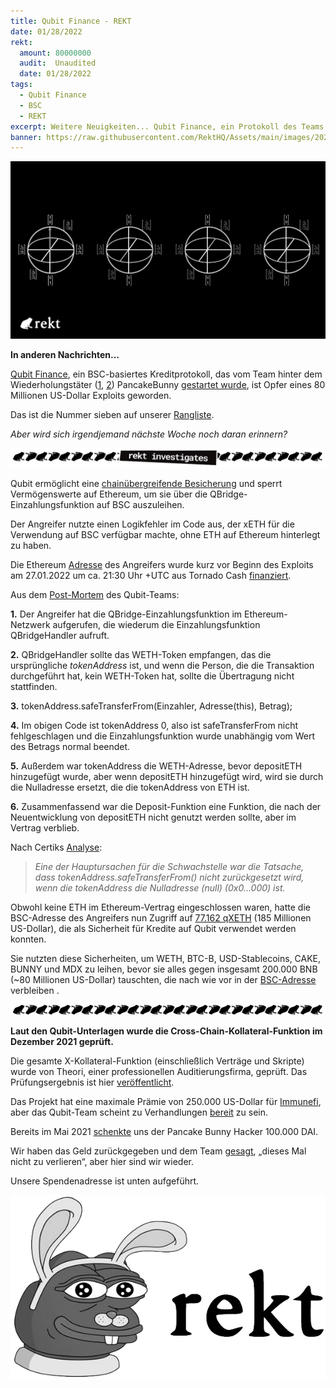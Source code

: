 ```yaml
---
title: Qubit Finance - REKT
date: 01/28/2022
rekt:
  amount: 80000000
  audit:  Unaudited
  date: 01/28/2022
tags:
  - Qubit Finance
  - BSC
  - REKT
excerpt: Weitere Neuigkeiten... Qubit Finance, ein Protokoll des Teams hinter dem Wiederholungstäter PancakeBunny, ist Opfer eines 80-Millionen-Dollar-Exploits geworden. Aber wird sich irgendjemand nächste Woche noch daran erinnern?
banner: https://raw.githubusercontent.com/RektHQ/Assets/main/images/2022/01/qubit-header.png
---
```

![](https://raw.githubusercontent.com/RektHQ/Assets/main/images/2022/01/qubit-header.png)

**In anderen Nachrichten...**

[Qubit Finance](https://qbt.fi/), ein BSC-basiertes Kreditprotokoll, das vom Team hinter dem Wiederholungstäter ([1](https://rekt.news/pancakebunny-rekt/), [2](https://rekt.news/pancakebunny2-rekt/)) PancakeBunny [gestartet wurde](https://pancakebunny.medium.com/introducing-qubit-qbt-innovating-lending-and-borrowing-on-the-bsc-9f3fe6438f44), ist Opfer eines 80 Millionen US-Dollar Exploits geworden.

Das ist die Nummer sieben auf unserer [Rangliste](https://rekt.news/leaderboard/).

_Aber wird sich irgendjemand nächste Woche noch daran erinnern?_

![](https://raw.githubusercontent.com/RektHQ/Assets/main/images/2021/09/rekt-investigates-linebreak.png)

Qubit ermöglicht eine [chainübergreifende Besicherung](https://docs.qbt.fi/protocol/bridge) und sperrt Vermögenswerte auf Ethereum, um sie über die QBridge-Einzahlungsfunktion auf BSC auszuleihen.

Der Angreifer nutzte einen Logikfehler im Code aus, der xETH für die Verwendung auf BSC verfügbar machte, ohne ETH auf Ethereum hinterlegt zu haben.

Die Ethereum [Adresse](https://etherscan.io/address/0xd01ae1a708614948b2b5e0b7ab5be6afa01325c7) des Angreifers wurde kurz vor Beginn des Exploits am 27.01.2022 um ca. 21:30 Uhr +UTC aus Tornado Cash [finanziert](https://etherscan.io/tx/0x8d2e9fd13c3e3f59eac17ff55bb0a0b10eee965a2e768e60832b1b3d5b80ebfb).

Aus dem [Post-Mortem](https://medium.com/@QubitFin/protocol-exploit-report-305c34540fa3) des Qubit-Teams:

**1.** Der Angreifer hat die QBridge-Einzahlungsfunktion im Ethereum-Netzwerk aufgerufen, die wiederum die Einzahlungsfunktion QBridgeHandler aufruft.

**2.** QBridgeHandler sollte das WETH-Token empfangen, das die ursprüngliche _tokenAddress_ ist, und wenn die Person, die die Transaktion durchgeführt hat, kein WETH-Token hat, sollte die Übertragung nicht stattfinden.

**3.** tokenAddress.safeTransferFrom(Einzahler, Adresse(this), Betrag);

**4.** Im obigen Code ist tokenAddress 0, also ist safeTransferFrom nicht fehlgeschlagen und die Einzahlungsfunktion wurde unabhängig vom Wert des Betrags normal beendet.

**5.** Außerdem war tokenAddress die WETH-Adresse, bevor depositETH hinzugefügt wurde, aber wenn depositETH hinzugefügt wird, wird sie durch die Nulladresse ersetzt, die die tokenAddress von ETH ist.

**6.** Zusammenfassend war die Deposit-Funktion eine Funktion, die nach der Neuentwicklung von depositETH nicht genutzt werden sollte, aber im Vertrag verblieb.

Nach Certiks [Analyse](https://certik.medium.com/qubit-bridge-collapse-exploited-to-the-tune-of-80-million-a7ab9068e1a0):

>_Eine der Hauptursachen für die Schwachstelle war die Tatsache, dass tokenAddress.safeTransferFrom() nicht zurückgesetzt wird, wenn die tokenAddress die Nulladresse (null) (0x0...000) ist._

Obwohl keine ETH im Ethereum-Vertrag eingeschlossen waren, hatte die BSC-Adresse des Angreifers nun Zugriff auf [77.162 qXETH](https://bscscan.com/tx/0x50946e3e4ccb7d39f3512b7ecb75df66e6868b9af0eee8a7e4b61ef8a459518e) (185 Millionen US-Dollar), die als Sicherheit für Kredite auf Qubit verwendet werden konnten.

Sie nutzten diese Sicherheiten, um WETH, BTC-B, USD-Stablecoins, CAKE, BUNNY und MDX zu leihen, bevor sie alles gegen insgesamt 200.000 BNB (~80 Millionen US-Dollar) tauschten, die nach wie vor in der [BSC-Adresse](https://bscscan.com/address/0xd01ae1a708614948b2b5e0b7ab5be6afa01325c7) verbleiben .

![](https://raw.githubusercontent.com/RektHQ/Assets/main/images/2021/03/rekt-linebreak.png)

**Laut den Qubit-Unterlagen wurde die Cross-Chain-Kollateral-Funktion im Dezember 2021 geprüft.**

Die gesamte X-Kollateral-Funktion (einschließlich Verträge und Skripte) wurde von Theori, einer professionellen Auditierungsfirma, geprüft. Das Prüfungsergebnis ist hier [veröffentlicht](https://github.com/PancakeBunny-finance/qubit-finance/blob/master/audits/mound_qubit_xChain_audit_rev1.1.pdf).

Das Projekt hat eine maximale Prämie von 250.000 US-Dollar für [Immunefi](https://immunefi.com/bounty/qubit/), aber das Qubit-Team scheint zu Verhandlungen [bereit](https://twitter.com/QubitFin/status/1486984216072318977) zu sein.

Bereits im Mai 2021 [schenkte](https://twitter.com/RektHQ/status/1397195892327858181) uns der Pancake Bunny Hacker 100.000 DAI.

Wir haben das Geld zurückgegeben und dem Team [gesagt](https://twitter.com/RektHQ/status/1399714766785028098?s=20), „dieses Mal nicht zu verlieren“, aber hier sind wir wieder.

Unsere Spendenadresse ist unten aufgeführt.

![](https://raw.githubusercontent.com/RektHQ/Assets/main/images/2021/7/pancbunny2-conc.png)

